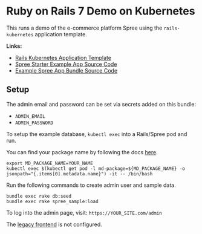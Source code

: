# Ruby on Rails 7 Demo on Kubernetes

This runs a demo of the e-commerce platform Spree using the `rails-kubernetes` application template.

**Links:**

* [Rails Kubernetes Application Template](https://github.com/massdriver-cloud/application-templates/tree/main/rails-kubernetes)
* [Spree Starter Example App Source Code](https://github.com/massdriver-cloud/spree_starter)
* [Example Spree App Bundle Source Code](https://github.com/massdriver-cloud/webinar-aks-in-minutes/tree/main/deploy)
## Setup

The admin email and password can be set via secrets added on this bundle:

* `ADMIN_EMAIL`
* `ADMIN_PASSWORD`

To setup the example database, `kubectl exec` into a Rails/Spree pod and run.

You can find your package name by following the docs [here](https://docs.massdriver.cloud/applications/deploying-application#:~:text=expects%20the%20package%20name).

```shell
export MD_PACKAGE_NAME=YOUR_NAME
kubectl exec $(kubectl get pod -l md-package=${MD_PACKAGE_NAME} -o jsonpath="{.items[0].metadata.name}") -it -- /bin/bash
```

Run the following commands to create admin user and sample data.

```shell
bundle exec rake db:seed
bundle exec rake spree_sample:load
```

To log into the admin page, visit: `https://YOUR_SITE.com/admin`

The [legacy frontend](https://github.com/spree/spree_legacy_frontend) is not configured.
